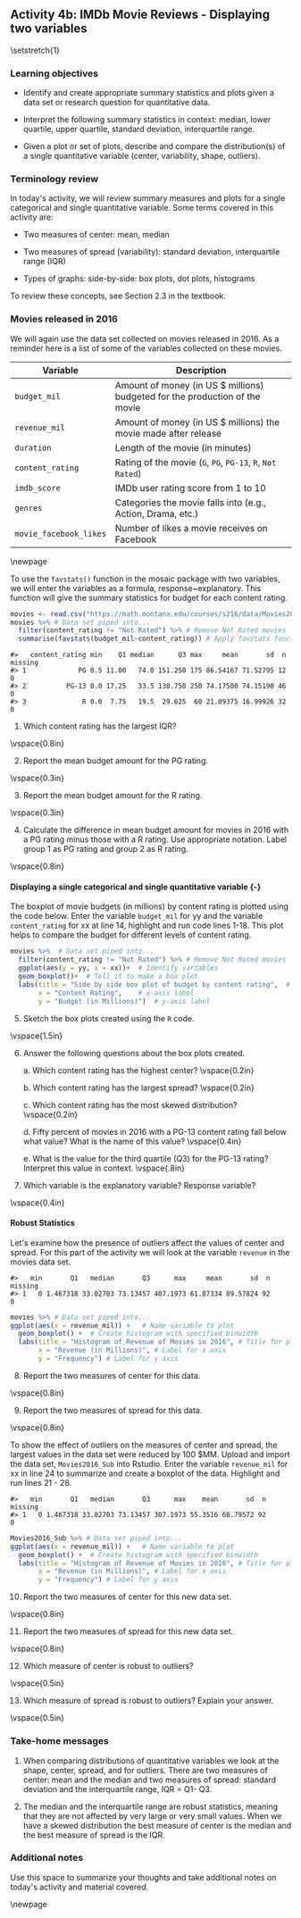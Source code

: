 ## Activity 4b:  IMDb Movie Reviews - Displaying two variables

\setstretch{1}

### Learning objectives

* Identify and create appropriate summary statistics and plots
  given a data set or research question for quantitative data.

* Interpret the following summary statistics in context:
  median, lower quartile, upper quartile,
  standard deviation, interquartile range.

* Given a plot or set of plots, describe and compare the distribution(s)
  of a single quantitative variable
  (center, variability, shape, outliers).

### Terminology review

In today's activity, we will review summary measures and plots for a single categorical and single quantitative variable.  Some terms covered in this activity are:

* Two measures of center: mean, median

* Two measures of spread (variability): standard deviation, interquartile range (IQR)

* Types of graphs: side-by-side: box plots, dot plots, histograms

To review these concepts, see Section 2.3 in the textbook.

### Movies released in 2016

We will again use the data set collected on movies released in 2016.  As a reminder here is a list of some of the variables collected on these movies.

| **Variable** 	| **Description** |
|----	|-------------	|
| `budget_mil` | Amount of money (in US $ millions) budgeted for the production of the movie |
| `revenue_mil` | Amount of money (in US $ millions) the movie made after release|
| `duration` | Length of the movie (in minutes)|
| `content_rating` | Rating of the movie (`G`, `PG`, `PG-13`, `R`, `Not Rated`)|
| `imdb_score` | IMDb user rating score from 1 to 10 |
| `genres` | Categories the movie falls into (e.g., Action, Drama, etc.) |
| `movie_facebook_likes` | Number of likes a movie receives on Facebook |

\newpage

To use the `favstats()` function in the mosaic package with two variables, we will enter the variables as a formula, response~explanatory.  This function will give the summary statistics for budget for each content rating.


```r
movies <- read.csv("https://math.montana.edu/courses/s216/data/Movies2016.csv")
movies %>% # Data set piped into...
  filter(content_rating != "Not Rated") %>% # Remove Not Rated movies
  summarise(favstats(budget_mil~content_rating)) # Apply favstats function to imdb_score
```

```
#>   content_rating min    Q1 median      Q3 max     mean       sd  n missing
#> 1             PG 0.5 11.00   74.0 151.250 175 86.54167 71.52795 12       0
#> 2          PG-13 0.0 17.25   33.5 138.750 250 74.17500 74.15190 46       0
#> 3              R 0.0  7.75   19.5  29.625  60 21.09375 16.99926 32       0
```

1.  Which content rating has the largest IQR?

\vspace{0.8in}

2.  Report the mean budget amount for the PG rating.

\vspace{0.3in}

3.  Report the mean budget amount for the R rating.

\vspace{0.3in}

4. Calculate the difference in mean budget amount for movies in 2016 with a PG rating minus those with a R rating.  Use appropriate notation.  Label group 1 as PG rating and group 2 as R rating.

\vspace{0.8in}

#### Displaying a single categorical and single quantitative variable {-}

The boxplot of movie budgets (in millions) by content rating is plotted using the code below.  Enter the variable `budget_mil` for yy and the variable `content_rating` for xx at line 14, highlight and run code lines 1-18. This plot helps to compare the budget for different levels of content rating.



```r
movies %>%  # Data set piped into...
  filter(content_rating != "Not Rated") %>% # Remove Not Rated movies
  ggplot(aes(y = yy, x = xx))+  # Identify variables
  geom_boxplot()+  # Tell it to make a box plot
  labs(title = "Side by side box plot of budget by content rating",  # Title
       x = "Content Rating",    # x-axis label
       y = "Budget (in Millions)")  # y-axis label
```

5. Sketch the box plots created using the `R` code.

\vspace{1.5in}


6. Answer the following questions about the box plots created.

   a. Which content rating has the highest center?
\vspace{0.2in}

   b. Which content rating has the largest spread?
\vspace{0.2in}

   c. Which content rating has the most skewed distribution?
\vspace{0.2in}

   d. Fifty percent of movies in 2016 with a PG-13 content rating fall below what value?  What is the name of this value?
\vspace{0.4in}

   e.  What is the value for the third quartile (Q3) for the PG-13 rating?  Interpret this value in context.
\vspace{.8in}


7. Which variable is the explanatory variable? Response variable?

\vspace{0.4in}

#### Robust Statistics

Let's examine how the presence of outliers affect the values of center and spread. For this part of the activity we will look at the variable `revenue` in the movies data set. 


```
#>   min       Q1   median       Q3      max     mean       sd  n missing
#> 1   0 1.467318 33.02703 73.13457 407.1973 61.87334 89.57824 92       0
```


```r
movies %>% # Data set piped into...
ggplot(aes(x = revenue_mil)) +   # Name variable to plot
  geom_boxplot() +  # Create histogram with specified binwidth
  labs(title = "Histogram of Revenue of Movies in 2016", # Title for plot
       x = "Revenue (in Millions)", # Label for x axis
       y = "Frequency") # Label for y axis
```
8. Report the two measures of center for this data.

\vspace{0.8in}

9.  Report the two measures of spread for this data.

\vspace{0.8in}

To show the effect of outliers on the measures of center and spread, the largest values in the data set were reduced by 100 \$MM. Upload and import the data set, `Movies2016_Sub` into Rstudio.  Enter the variable `revenue_mil` for xx in line 24 to summarize and create a boxplot of the data. Highlight and run lines 21 - 28.  


```
#>   min       Q1   median       Q3      max    mean       sd  n missing
#> 1   0 1.467318 33.02703 73.13457 307.1973 55.3516 68.79572 92       0
```


```r
Movies2016_Sub %>% # Data set piped into...
ggplot(aes(x = revenue_mil)) +   # Name variable to plot
  geom_boxplot() +  # Create histogram with specified binwidth
  labs(title = "Histogram of Revenue of Movies in 2016", # Title for plot
       x = "Revenue (in Millions)", # Label for x axis
       y = "Frequency") # Label for y axis
```

10. Report the two measures of center for this new data set.

\vspace{0.8in}

11. Report the two measures of spread for this new data set.

\vspace{0.8in}

12. Which measure of center is robust to outliers? 

\vspace{0.5in}

13.  Which measure of spread is robust to outliers?  Explain your answer.

\vspace{0.5in}

### Take-home messages

1.  When comparing distributions of quantitative variables we look at the shape, center, spread, and for outliers.  There are two measures of center: mean and the median and two measures of spread: standard deviation and the interquartile range, IQR = Q1- Q3. 

2. The median and the interquartile range are robust statistics, meaning that they are not affected by very large or very small values.  When we have a skewed distribution the best measure of center is the median and the best measure of spread is the IQR.


### Additional notes

Use this space to summarize your thoughts and take additional notes on today's activity and material covered.

\newpage
